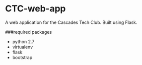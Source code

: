 # CTC-web-app
A web application for the Cascades Tech Club. Built using Flask.

###required packages
- python 2.7
- virtualenv
- flask
- bootstrap

